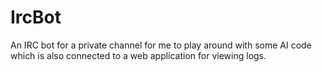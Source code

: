 # IrcBot

An IRC bot for a private channel for me to play around with some AI code which is also connected to a web application for viewing logs.